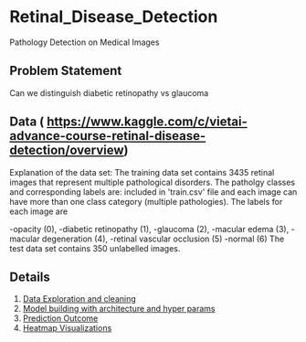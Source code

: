 # Retinal_Disease_Detection
Pathology Detection on Medical Images

## Problem Statement
Can we distinguish diabetic retinopathy vs glaucoma

## Data ( https://www.kaggle.com/c/vietai-advance-course-retinal-disease-detection/overview)

Explanation of the data set: The training data set contains 3435 retinal images that represent multiple pathological disorders. The patholgy classes and corresponding labels are: included in 'train.csv' file and each image can have more than one class category (multiple pathologies). The labels for each image are

-opacity (0), 
-diabetic retinopathy (1), 
-glaucoma (2),
-macular edema (3),
-macular degeneration (4),
-retinal vascular occlusion (5)
-normal (6)
The test data set contains 350 unlabelled images.

## Details
1. [Data Exploration and cleaning](./data_cleanse.ipynb) 
2. [Model building with architecture and hyper params](./hparam_tuning.ipynb)
3. [Prediction Outcome](./prediction_analysis.ipynb)
4. [Heatmap Visualizations](./outcome_visualization.ipynb)


